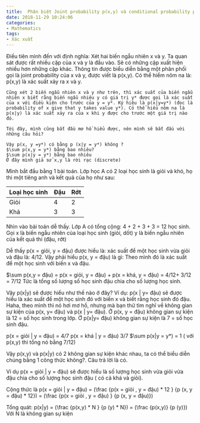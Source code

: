 ```yaml
---
title:  Phân biệt Joint probability p(x,y) và conditional probability p(x|y).
date: 2018-11-29 10:24:06
categories:
- Mathematics
tags:
- Xác xuất
---
```

Điều tiên mình đến với định nghĩa:
	Xét hai biến ngẫu nhiên x và y. Ta quan sát được rất nhiều cặp của x và y là đầu vào. Sẽ có những cặp xuất hiện nhiều hơn những cặp khác. Thông tin được biểu diễn bằng một phân phối gọi là joint probability của x và y, được viết là p(x,y). Có thể hiểm nôm na là: p(x,y) là xác suất xảy ra x và y.

	Cũng xét 2 biến ngẫu nhiên x và y như trên, thì xác suất của biến ngẫu nhiên x biết rằng biến ngẫu nhiêu y có giá trị y* được gọi là xác suất của x với điều kiện cho trước của y = y*. Ký hiệu là p(x|y=y*) (đọc là probability of x give that y takes value y*). Có thể hiểu nôm na là p(x|y) là xác suất xảy ra của x khi y được cho trước một giá trị nào đó.

	Tới đây, mình cũng bắt đầu mơ hồ hiểu được, nên mình sẽ bắt đầu với những câu hỏi?

	Vậy p(x, y =y*) có bằng p (x|y = y*) không ?
	$\sum p(x,y = y*) bằng bao nhiêu?
	$\sum p(x|y = y*) bằng bao nhiêu
	Ở đây mình giả sử x,y là rời rạc (discrete)

Mình bắt đầu bằng 1 bài toán. Lớp học A có 2 loại học sinh là giỏi và khó, họ thi một tiêng anh và kết quả của họ như sau:

|Loại học sinh | Đậu | Rớt|
|--------------|-----|----|
| Giỏi| 4 | 2|
| Khá | 3 | 3

Nhìn vào bài toán dễ thấy. Lớp A có tổng cộng: 4 + 2 + 3 + 3 = 12 học sinh.
Gọi x là biến ngẫu nhiên của loại học sinh (giỏi, dốt)
	y là biến ngẫu nhiên của kết quả thi (đậu, rớt)

Dễ thấy p(x = giỏi, y = đậu) được hiểu là: xác suất để một học sinh vừa giỏi và đậu là: 4/12.
Vậy phải hiểu p(x, y = đậu) là gì: Theo mình đó là xác suất để một học sinh với biến x và đậu.

$\sum p(x,y = đậu) = p(x = giỏi, y = đậu) + p(x = khá, y = đậu) = 4/12+ 3/12 = 7/12
Tức là tổng số lượng số học sinh đậu chia cho số lượng học sinh.

Vậy p(x|y) sẽ được hiểu như thế nào ở đây?
Ví dụ: p(x | y= đậu) sẽ được hiểu là xác suất để một học sinh đó với biến x và biết rằng học sinh đó đậu.
Haha, theo mình thì nó hơi mơ hồ, nhưng mà bạn thử tìm nghĩ về không gian sự kiện của p(x, y= đậu) và p(x | y= đậu).
Ở p(x, y = đậu) không gian sự kiện là 12 = số học sinh trong lớp.
Ở p(x|y= đậu) không gian sự kiện là 7 = số học sinh đậu.

p(x = giỏi | y = đậu) = 4/7
p(x = khá | y = đậu) 3/7
$\sum p(x|y = y*) = 1 ( với p(x,y) thì tổng nó bằng 7/12)

Vậy p(x,y) và p(x|y) có 2 không gian sự kiện khác nhau, ta có thể biểu diễn chúng bằng 1 công thức không?. Câu trả lời là có.

Ví dụ p(x = giỏi | y = đậu) sẽ được hiểu là số lượng học sinh vừa giỏi vừa đậu chia cho số lượng học sinh đậu ( có cả khá và giỏi).

Cộng thức là p(x = giỏi | y = đậu) = (\frac {p(x = giỏi , y = đậu) * 12 } {p (x, y = đậu) * 12}) =  (\frac {p(x = giỏi , y = đậu) } {p (x, y = đậu)})

Tổng quát: p(x|y) = (\frac {p(x,y) * N } {p (y) * N}) = (\frac {p(x,y)} {p (y)})
Với N là không gian sự kiện